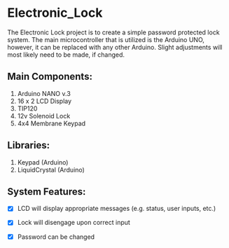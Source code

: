 ﻿# Electronic_Lock

The Electronic Lock project is to create a simple password protected lock system. The main microcontroller that is utilized is the Arduino UNO, however, it can be replaced with any other Arduino. Slight adjustments will most likely need to be made, if changed. 

## **Main Components:**
   1. Arduino NANO v.3
   2. 16 x 2 LCD Display
   3. TIP120
   4. 12v Solenoid Lock
   5. 4x4 Membrane Keypad

## **Libraries:**
   1. Keypad (Arduino)
   3. LiquidCrystal (Arduino)

## **System Features:**
   - [x] LCD will display appropriate messages (e.g. status, user inputs, etc.)
   - [x] Lock will disengage upon correct input
   - [x] Password can be changed 

       

